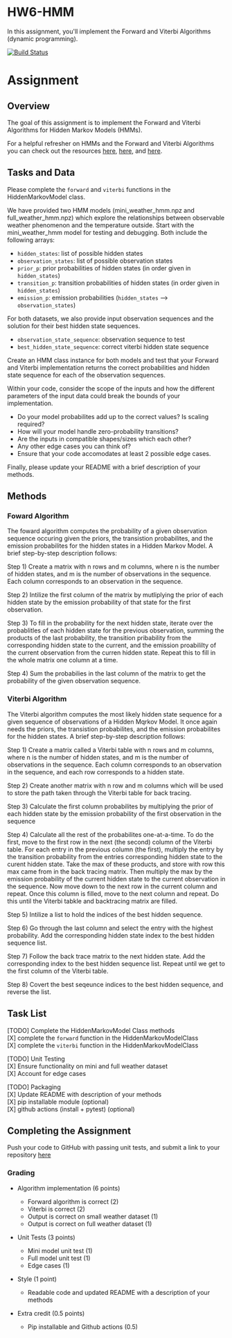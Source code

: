 # HW6-HMM

In this assignment, you'll implement the Forward and Viterbi Algorithms (dynamic programming). 

[![Build Status](https://github.com/myers2004/HW6-HMM/actions/workflows/test.yml/badge.svg?event=push)](https://github.com/myers2004/HW6-HMM/actions/workflows/test.yml)


# Assignment

## Overview 

The goal of this assignment is to implement the Forward and Viterbi Algorithms for Hidden Markov Models (HMMs).

For a helpful refresher on HMMs and the Forward and Viterbi Algorithms you can check out the resources [here](https://web.stanford.edu/~jurafsky/slp3/A.pdf), 
[here](https://towardsdatascience.com/markov-and-hidden-markov-model-3eec42298d75), and [here](https://pieriantraining.com/viterbi-algorithm-implementation-in-python-a-practical-guide/). 





## Tasks and Data 
Please complete the `forward` and `viterbi` functions in the HiddenMarkovModel class. 

We have provided two HMM models (mini_weather_hmm.npz and full_weather_hmm.npz) which explore the relationships between observable weather phenomenon and the temperature outside. Start with the mini_weather_hmm model for testing and debugging. Both include the following arrays:
* `hidden_states`: list of possible hidden states 
* `observation_states`: list of possible observation states 
* `prior_p`: prior probabilities of hidden states (in order given in `hidden_states`) 
* `transition_p`: transition probabilities of hidden states (in order given in `hidden_states`)
* `emission_p`: emission probabilities (`hidden_states` --> `observation_states`)



For both datasets, we also provide input observation sequences and the solution for their best hidden state sequences. 
 * `observation_state_sequence`: observation sequence to test 
* `best_hidden_state_sequence`: correct viterbi hidden state sequence 


Create an HMM class instance for both models and test that your Forward and Viterbi implementation returns the correct probabilities and hidden state sequence for each of the observation sequences.

Within your code, consider the scope of the inputs and how the different parameters of the input data could break the bounds of your implementation.
  * Do your model probabilites add up to the correct values? Is scaling required?
  * How will your model handle zero-probability transitions? 
  * Are the inputs in compatible shapes/sizes which each other? 
  * Any other edge cases you can think of?
  * Ensure that your code accomodates at least 2 possible edge cases. 

Finally, please update your README with a brief description of your methods.


## Methods

### Foward Algorithm

The foward algorithm computes the probability of a given observation sequence occuring given the priors, the transistion probabilites, and the emission probabilites for the hidden states in a Hidden Markov Model. A brief step-by-step description follows:

Step 1) Create a matrix with n rows and m columns, where n is the number of hidden states, and m is the number of observations in the sequence. Each column corresponds to an observation in the sequence.

Step 2) Intilize the first column of the matrix by mutliplying the prior of each hidden state by the emission probability of that state for the first observation.

Step 3) To fill in the probability for the next hidden state, iterate over the probablitles of each hidden state for the previous observation, summing the products of the last probability, the transition pribability from the corresponding hidden state to the current, and the emission proabililty of the current observation from the curren hidden state. Repeat this to fill in the whole matrix one column at a time.

Step 4) Sum the probabilies in the last column of the matrix to get the probability of the given observation sequence.

### Viterbi Algorithm

The Viterbi algorithm computes the most likely hidden state sequence for a given sequence of observations of a Hidden Mqrkov Model. It once again needs the priors, the transistion probabilites, and the emission probabilites for the hidden states. A brief step-by-step description follows:

Step 1)  Create a matrix called a Viterbi table with n rows and m columns, where n is the number of hidden states, and m is the number of observations in the sequence. Each column corresponds to an observation in the sequence, and each row corresponds to a hidden state.

Step 2) Create another matrix with n row and m columns which will be used to store the path taken through the Viterbi table for back tracing.

Step 3) Calculate the first column probabilites by multiplying the prior of each hidden state by the emission probability of the first observation in the sequence

Step 4) Calculate all the rest of the probabilites one-at-a-time. To do the first, move to the first row in the next (the second) column of the Viterbi table. For each entry in the previous column (the first), multiply the entry by the transition probability from the entries corresponding hidden state to the curent hidden state. Take the max of these products, and store with row this max came from in the back tracing matrix. Then multiply the max by the emission probability of the current hidden state to the current observation in the sequence. Now move down to the next row in the current column and repeat. Once this column is filled, move to the next column and repeat. Do this until the Viterbi tabkle and backtracing matrix are filled. 

Step 5) Intilize a list to hold the indices of the best hidden sequence.

Step 6) Go through the last column and select the entry with the highest probability. Add the corresponding hidden state index to the best hidden sequence list.

Step 7) Follow the back trace matrix to the next hidden state. Add the corresponding index to the best hidden sequence list. Repeat until we get to the first column of the Viterbi table.

Step 8) Covert the best seqeunce indices to the best hidden sequence, and reverse the list.

## Task List

[TODO] Complete the HiddenMarkovModel Class methods  <br>
  [X] complete the `forward` function in the HiddenMarkovModelClass <br>
  [X] complete the `viterbi` function in the HiddenMarkovModelClass <br>

[TODO] Unit Testing  <br>
  [X] Ensure functionality on mini and full weather dataset <br>
  [X] Account for edge cases 

[TODO] Packaging <br>
  [X] Update README with description of your methods <br>
  [X] pip installable module (optional)<br>
  [X] github actions (install + pytest) (optional)


## Completing the Assignment 
Push your code to GitHub with passing unit tests, and submit a link to your repository [here](https://forms.gle/xw98ZVQjaJvZaAzSA)

### Grading 

* Algorithm implementation (6 points)
    * Forward algorithm is correct (2)
    * Viterbi is correct (2)
    * Output is correct on small weather dataset (1)
    * Output is correct on full weather dataset (1)

* Unit Tests (3 points)
    * Mini model unit test (1)
    * Full model unit test (1)
    * Edge cases (1)

* Style (1 point)
    * Readable code and updated README with a description of your methods 

* Extra credit (0.5 points)
    * Pip installable and Github actions (0.5)
